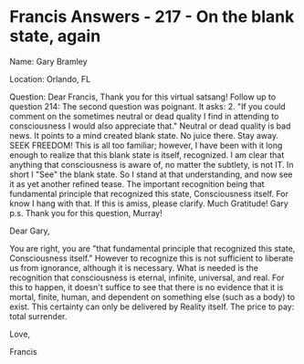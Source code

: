 # Francis Answers - 217 - On the blank state, again

Name: Gary Bramley&nbsp;

Location: Orlando, FL&nbsp;

Question: Dear Francis, Thank you for this virtual satsang! Follow up to question 214: The second question was poignant. It asks: 2. &quot;If you could comment on the sometimes neutral or dead quality I find in attending to consciousness I would also appreciate that.&quot; Neutral or dead quality is bad news. It points to a mind created blank state. No juice there. Stay away. SEEK FREEDOM! This is all too familiar; however, I have been with it long enough to realize that this blank state is itself, recognized. I am clear that anything that consciousness is aware of, no matter the subtlety, is not IT. In short I &quot;See&quot; the blank state. So I stand at that understanding, and now see it as yet another refined tease. The important recognition being that fundamental principle that recognized this state, Consciousness itself. For know I hang with that. If this is amiss, please clarify. Much Gratitude! Gary p.s. Thank you for this question, Murray!

Dear Gary,

You are right, you are &quot;that fundamental principle that recognized this state, Consciousness itself.&quot; However to recognize this is not sufficient to liberate us from ignorance, although it is necessary. What is needed is the recognition that consciousness is eternal, infinite, universal, and real. For this to happen, it doesn't suffice to see that there is no evidence that it is mortal, finite, human, and dependent on something else (such as a body) to exist. This certainty can only be delivered by Reality itself. The price to pay: total surrender.

Love,

Francis

